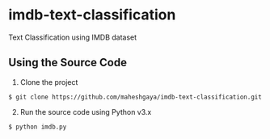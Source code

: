# imdb-text-classification
Text Classification using IMDB dataset

## Using the Source Code
1. Clone the project

  ```
  $ git clone https://github.com/maheshgaya/imdb-text-classification.git
  ```
2. Run the source code using Python v3.x

  ```
  $ python imdb.py
  ```
